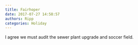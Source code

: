 ```yaml
---
title: Fairhoper
date: 2017-07-27 14:58:57
authors: Ripp
categories: Holiday
---
```


 I agree we must audit the sewer plant upgrade and soccer field.